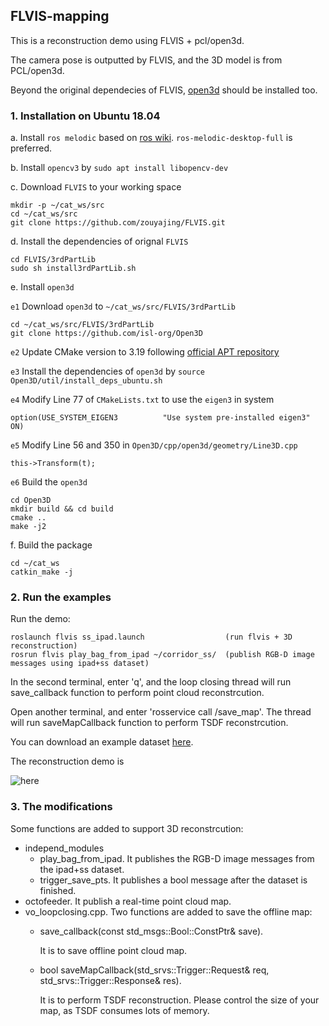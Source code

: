 ## FLVIS-mapping

This is a reconstruction demo using FLVIS + pcl/open3d.

The camera pose is outputted by FLVIS, and the 3D model is from PCL/open3d.

Beyond the original dependecies of FLVIS, [open3d](http://www.open3d.org/) should be installed too.

### 1. Installation on Ubuntu 18.04 
a. Install `ros melodic` based on [ros wiki](http://wiki.ros.org/melodic/Installation/Ubuntu). `ros-melodic-desktop-full` is preferred.

b. Install `opencv3` by `sudo apt install libopencv-dev`

c. Download `FLVIS` to your working space 
```
mkdir -p ~/cat_ws/src
cd ~/cat_ws/src
git clone https://github.com/zouyajing/FLVIS.git
```

d. Install the dependencies of orignal `FLVIS`
```
cd FLVIS/3rdPartLib
sudo sh install3rdPartLib.sh
```

e. Install `open3d`

  `e1` Download `open3d` to `~/cat_ws/src/FLVIS/3rdPartLib`
  ```
  cd ~/cat_ws/src/FLVIS/3rdPartLib
  git clone https://github.com/isl-org/Open3D
  ```
  `e2` Update CMake version to 3.19 following [official APT repository](https://apt.kitware.com/)

  `e3` Install the dependencies of `open3d` by `source Open3D/util/install_deps_ubuntu.sh`

  `e4` Modify Line 77 of `CMakeLists.txt` to use the `eigen3` in system
  ```
  option(USE_SYSTEM_EIGEN3          "Use system pre-installed eigen3"          ON)
  ```
  `e5` Modify Line 56 and 350 in `Open3D/cpp/open3d/geometry/Line3D.cpp`
  ```
  this->Transform(t);
  ```
  `e6` Build the `open3d`
  ```
  cd Open3D
  mkdir build && cd build
  cmake ..
  make -j2
  ```

f. Build the package
```
cd ~/cat_ws
catkin_make -j
```


### 2. Run the examples

Run the demo:

```
roslaunch flvis ss_ipad.launch                  (run flvis + 3D reconstruction)
rosrun flvis play_bag_from_ipad ~/corridor_ss/  (publish RGB-D image messages using ipad+ss dataset)

```
In the second terminal, enter 'q', and the loop closing thread will run save_callback function to perform point cloud reconstrcution.

Open another terminal, and enter 'rosservice call /save_map'. The thread will run saveMapCallback function to perform TSDF reconstrcution.

You can download an example dataset [here](https://drive.google.com/drive/folders/1gPuoolWCTm3IXKiE5yxaPDEBad07vjx3?usp=sharing).

The reconstruction demo is 

![here](https://github.com/zouyajing/PhD_document_for_navlab/blob/main/imgs/FLVIS_mapping.png)


### 3. The modifications 

Some functions are added to support 3D reconstrcution:

* independ_modules
  * play_bag_from_ipad. It publishes the RGB-D image messages from the ipad+ss dataset.
  * trigger_save_pts. It publishes a bool message after the dataset is finished.
* octofeeder. It publish a real-time point cloud map.
* vo_loopclosing.cpp. Two functions are added to save the offline map:
  * save_callback(const std_msgs::Bool::ConstPtr& save). 
    
    It is to save offline point cloud map.
    
  * bool saveMapCallback(std_srvs::Trigger::Request& req, std_srvs::Trigger::Response& res).
   
    It is to perform TSDF reconstruction. Please control the size of your map, as TSDF consumes lots of memory.
  



